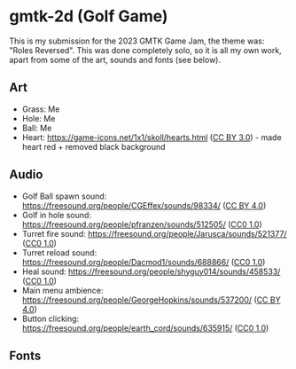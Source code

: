 # gmtk-2d (Golf Game)

This is my submission for the 2023 GMTK Game Jam, the theme was: "Roles Reversed". This was done completely solo, so it is all my own work, apart from some of the art, sounds and fonts (see below).

## Art 
- Grass: Me
- Hole: Me
- Ball: Me
- Heart: https://game-icons.net/1x1/skoll/hearts.html ([CC BY 3.0](https://creativecommons.org/licenses/by/3.0/)) - made heart red + removed black background

## Audio
- Golf Ball spawn sound: https://freesound.org/people/CGEffex/sounds/98334/ ([CC BY 4.0](https://creativecommons.org/licenses/by/4.0/))
- Golf in hole sound: https://freesound.org/people/pfranzen/sounds/512505/ ([CC0 1.0](https://creativecommons.org/publicdomain/zero/1.0/))
- Turret fire sound: https://freesound.org/people/Jarusca/sounds/521377/ ([CC0 1.0](https://creativecommons.org/publicdomain/zero/1.0/))
- Turret reload sound: https://freesound.org/people/Dacmod1/sounds/688866/ ([CC0 1.0](https://creativecommons.org/publicdomain/zero/1.0/))
- Heal sound: https://freesound.org/people/shyguy014/sounds/458533/ ([CC0 1.0](https://creativecommons.org/publicdomain/zero/1.0/))
- Main menu ambience: https://freesound.org/people/GeorgeHopkins/sounds/537200/ ([CC BY 4.0](https://creativecommons.org/licenses/by/4.0/))
- Button clicking: https://freesound.org/people/earth_cord/sounds/635915/ ([CC0 1.0](https://creativecommons.org/publicdomain/zero/1.0/))

## Fonts